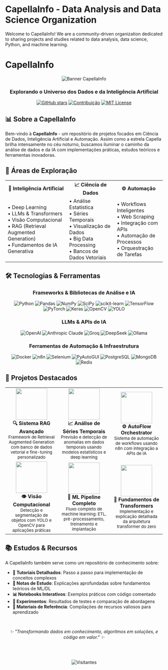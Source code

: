 # CapellaInfo - Data Analysis and Data Science Organization

Welcome to CapellaInfo! We are a community-driven organization dedicated to sharing projects and studies related to data analysis, data science, Python, and machine learning.

# CapellaInfo

<div align="center">
  
  ![Banner CapellaInfo](https://via.placeholder.com/800x200/0d1117/38bdf8?text=CapellaInfo)
  
  ### **Explorando o Universo dos Dados e da Inteligência Artificial**

  <!--  [![GitHub forks](https://img.shields.io/github/forks/CapellaInfo?style=for-the-badge&color=38bdf8)](https://github.com/CapellaInfo/network/members) -->
  [![GitHub stars](https://img.shields.io/github/stars/CapellaInfo?style=for-the-badge&color=38bdf8)](https://github.com/CapellaInfo/stargazers)
  [![Contribuição](https://img.shields.io/badge/Contribui%C3%A7%C3%B5es-Bem--vindos-38bdf8?style=for-the-badge)](https://github.com/CapellaInfo/contributing)
  [![MIT License](https://img.shields.io/badge/License-MIT-38bdf8?style=for-the-badge)](LICENSE)

</div>

## 📊 Sobre a CapellaInfo

Bem-vindo à **CapellaInfo** - um repositório de projetos focados em Ciência de Dados, Inteligência Artificial e Automação. Assim como a estrela Capella brilha intensamente no céu noturno, buscamos iluminar o caminho da análise de dados e da IA com implementações práticas, estudos teóricos e ferramentas inovadoras.

## 🔭 Áreas de Exploração

<div align="center">
  <table>
    <tr>
      <td align="center"><b>🤖 Inteligência Artificial</b></td>
      <td align="center"><b>📈 Ciência de Dados</b></td>
      <td align="center"><b>⚙️ Automação</b></td>
    </tr>
    <tr>
      <td>
        • Deep Learning<br>
        • LLMs & Transformers<br>
        • Visão Computacional<br>
        • RAG (Retrieval Augmented Generation)<br>
        • Fundamentos de IA Generativa
      </td>
      <td>
        • Análise Estatística<br>
        • Séries Temporais<br>
        • Visualização de Dados<br>
        • Big Data Processing<br>
        • Bancos de Dados Vetoriais
      </td>
      <td>
        • Workflows Inteligentes<br>
        • Web Scraping<br>
        • Integração com APIs<br>
        • Automação de Processos<br>
        • Orquestração de Tarefas
      </td>
    </tr>
  </table>
</div>

## 🛠️ Tecnologias & Ferramentas

<div align="center">

### Frameworks & Bibliotecas de Análise e IA
![Python](https://img.shields.io/badge/Python-3776AB?style=flat-square&logo=python&logoColor=white)
![Pandas](https://img.shields.io/badge/Pandas-150458?style=flat-square&logo=pandas&logoColor=white)
![NumPy](https://img.shields.io/badge/NumPy-013243?style=flat-square&logo=numpy&logoColor=white)
![SciPy](https://img.shields.io/badge/SciPy-8CAAE6?style=flat-square&logo=scipy&logoColor=white)
![scikit-learn](https://img.shields.io/badge/scikit--learn-F7931E?style=flat-square&logo=scikit-learn&logoColor=white)
![TensorFlow](https://img.shields.io/badge/TensorFlow-FF6F00?style=flat-square&logo=tensorflow&logoColor=white)
![PyTorch](https://img.shields.io/badge/PyTorch-EE4C2C?style=flat-square&logo=pytorch&logoColor=white)
![Keras](https://img.shields.io/badge/Keras-D00000?style=flat-square&logo=keras&logoColor=white)
![OpenCV](https://img.shields.io/badge/OpenCV-5C3EE8?style=flat-square&logo=opencv&logoColor=white)
![YOLO](https://img.shields.io/badge/YOLO-00FFFF?style=flat-square&logo=yolo&logoColor=black)

### LLMs & APIs de IA
![OpenAI](https://img.shields.io/badge/OpenAI-412991?style=flat-square&logo=openai&logoColor=white)
![Anthropic Claude](https://img.shields.io/badge/Claude-7F52FF?style=flat-square&logo=anthropic&logoColor=white)
![Groq](https://img.shields.io/badge/Groq-5046E5?style=flat-square&logo=groq&logoColor=white)
![DeepSeek](https://img.shields.io/badge/DeepSeek-2355F5?style=flat-square&logo=deepseek&logoColor=white)
![Ollama](https://img.shields.io/badge/Ollama-16A394?style=flat-square&logo=ollama&logoColor=white)

### Ferramentas de Automação & Infraestrutura
![Docker](https://img.shields.io/badge/Docker-2496ED?style=flat-square&logo=docker&logoColor=white)
![n8n](https://img.shields.io/badge/n8n-6A57D5?style=flat-square&logo=n8n&logoColor=white)
![Selenium](https://img.shields.io/badge/Selenium-43B02A?style=flat-square&logo=selenium&logoColor=white)
![PyAutoGUI](https://img.shields.io/badge/PyAutoGUI-3776AB?style=flat-square&logo=python&logoColor=white)
![PostgreSQL](https://img.shields.io/badge/PostgreSQL-4169E1?style=flat-square&logo=postgresql&logoColor=white)
![MongoDB](https://img.shields.io/badge/MongoDB-47A248?style=flat-square&logo=mongodb&logoColor=white)
![Redis](https://img.shields.io/badge/Redis-DC382D?style=flat-square&logo=redis&logoColor=white)

</div>

## 🌟 Projetos Destacados

<div align="center">
  <table>
    <tr>
      <td width="33%" align="center">
        <img src="https://via.placeholder.com/150/0d1117/38bdf8?text=LLM+RAG" width="100" height="100"><br>
        <b>🔍 Sistema RAG Avançado</b><br>
        <sub>Framework de Retrieval Augmented Generation com banco de dados vetorial e fine-tuning personalizado</sub>
      </td>
      <td width="33%" align="center">
        <img src="https://via.placeholder.com/150/0d1117/38bdf8?text=TimeSeries" width="100" height="100"><br>
        <b>📈 Análise de Séries Temporais</b><br>
        <sub>Previsão e detecção de anomalias em dados temporais usando modelos estatísticos e deep learning</sub>
      </td>
      <td width="33%" align="center">
        <img src="https://via.placeholder.com/150/0d1117/38bdf8?text=AutoFlow" width="100" height="100"><br>
        <b>⚙️ AutoFlow Orchestrator</b><br>
        <sub>Sistema de automação de workflows usando n8n com integração a APIs de IA</sub>
      </td>
    </tr>
    <tr>
      <td width="33%" align="center">
        <img src="https://via.placeholder.com/150/0d1117/38bdf8?text=Vision+AI" width="100" height="100"><br>
        <b>👁️ Visão Computacional</b><br>
        <sub>Detecção e segmentação de objetos com YOLO e OpenCV para aplicações práticas</sub>
      </td>
      <td width="33%" align="center">
        <img src="https://via.placeholder.com/150/0d1117/38bdf8?text=ML+Pipeline" width="100" height="100"><br>
        <b>🔄 ML Pipeline Completo</b><br>
        <sub>Fluxo completo de machine learning: ETL, pré-processamento, treinamento e implantação</sub>
      </td>
      <td width="33%" align="center">
        <img src="https://via.placeholder.com/150/0d1117/38bdf8?text=Transformer" width="100" height="100"><br>
        <b>🧠 Fundamentos de Transformers</b><br>
        <sub>Implementação e explicação detalhada da arquitetura transformer do zero</sub>
      </td>
    </tr>
  </table>
</div>

## 📚 Estudos & Recursos

A CapellaInfo também serve como um repositório de conhecimento sobre:

- **📝 Tutoriais Detalhados**: Passo a passo para implementação de conceitos complexos
- **🔬 Notas de Estudo**: Explicações aprofundadas sobre fundamentos teóricos de ML/DL
- **📊 Notebooks Interativos**: Exemplos práticos com código comentado
- **🧪 Experimentos**: Resultados de testes e comparação de abordagens
- **📖 Materiais de Referência**: Compilações de recursos valiosos para aprendizado

<br>

<div align="center">
  
  <i>✨ "Transformando dados em conhecimento, algoritmos em soluções, e código em valor." ✨</i>
  
  <br><br>
  
  ![Visitantes](https://visitor-badge.laobi.icu/badge?page_id=capellainfo.github.readme)
  
</div>
